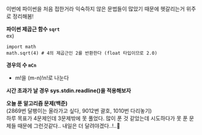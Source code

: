 이번에 파이썬을 처음 접한거라 익숙하지 않은 문법들이 많았기 때문에 헷갈리는거 위주로 정리해봄!    

__파이썬 제곱근 함수 ``sqrt``__     
ex)   
```   
import math       
math.sqrt(4) # 4의 제곱근인 2를 반환한다 (float 타입이므로 2.0)   
```

__경우의 수 ``mCn``__   
- m!을 (m-n)!n!로 나눈다   

__시간 초과가 날 경우 sys.stdin.readline()을 적용해보자__

__오늘 푼 알고리즘 문제(백준)__   
(2869번 달팽이는 올라가고 싶다, 9012번 괄호, 1010번 다리놓기)   
하루 목표가 4문제인데 3문제밖에 못 풀었다. 많이 푼 것 같았는데 시도하다가 못 푼 문제들 때문에 그런것같다.. 내일은 더 달려야겠다..!..:runner:   
